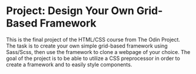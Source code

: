 # Project: Design Your Own Grid-Based Framework

This is the final project of the HTML/CSS course from The Odin Project.\
The task is to create your own simple grid-based framework using Sass/Scss, then use the framework to clone a webpage of your choice.
The goal of the project is to be able to utilize a CSS preprocessor in order to create a framework and to easily style components.



